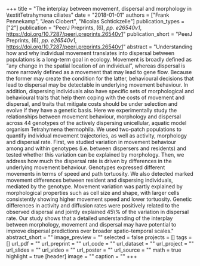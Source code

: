 +++
title = "The interplay between movement, dispersal and morphology in \textitTetrahymena ciliates"
date = "2018-01-01"
authors = ["Frank Pennekamp", "Jean Clobert", "Nicolas Schtickzelle"]
publication_types = ["2"]
publication = "PeerJ Preprints, (6), _pp. e26540v1_, https://doi.org/10.7287/peerj.preprints.26540v1"
publication_short = "PeerJ Preprints, (6), _pp. e26540v1_, https://doi.org/10.7287/peerj.preprints.26540v1"
abstract = "Understanding how and why individual movement translates into dispersal between populations is a long-term goal in ecology. Movement is broadly defined as “any change in the spatial location of an individual”, whereas dispersal is more narrowly defined as a movement that may lead to gene flow. Because the former may create the condition for the latter, behavioural decisions that lead to dispersal may be detectable in underlying movement behaviour. In addition, dispersing individuals also have specific sets of morphological and behavioural traits that help them coping with the costs of movement and dispersal, and traits that mitigate costs should be under selection and evolve if they have a genetic basis. Here we experimentally study the relationships between movement behaviour, morphology and dispersal across 44 genotypes of the actively dispersing unicellular, aquatic model organism Tetrahymena thermophila. We used two-patch populations to quantify individual movement trajectories, as well as activity, morphology and dispersal rate. First, we studied variation in movement behaviour among and within genotypes (i.e. between dispersers and residents) and tested whether this variation can be explained by morphology. Then, we address how much the dispersal rate is driven by differences in the underlying movement behaviour. Genotypes expressed different movements in terms of speed and path tortuosity. We also detected marked movement differences between resident and dispersing individuals, mediated by the genotype. Movement variation was partly explained by morphological properties such as cell size and shape, with larger cells consistently showing higher movement speed and lower tortuosity. Genetic differences in activity and diffusion rates were positively related to the observed dispersal and jointly explained 45\\% of the variation in dispersal rate. Our study shows that a detailed understanding of the interplay between morphology, movement and dispersal may have potential to improve dispersal predictions over broader spatio-temporal scales."
abstract_short = ""
image_preview = ""
selected = false
projects = []
tags = []
url_pdf = ""
url_preprint = ""
url_code = ""
url_dataset = ""
url_project = ""
url_slides = ""
url_video = ""
url_poster = ""
url_source = ""
math = true
highlight = true
[header]
image = ""
caption = ""
+++
